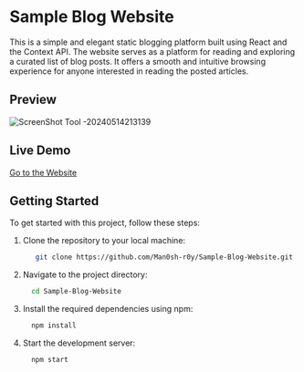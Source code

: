 # Sample Blog Website

This is a simple and elegant static blogging platform built using React and the Context API. The website serves as a platform for reading and exploring a curated list of blog posts. It offers a smooth and intuitive browsing experience for anyone interested in reading the posted articles.

## Preview
![ScreenShot Tool -20240514213139](https://github.com/Man0sh-r0y/BlogVista/assets/96605313/1f10f421-2900-4fda-b9b5-e663b212b5e8)

## Live Demo
[Go to the Website](https://blog-website-by-manash.vercel.app/)

## Getting Started

To get started with this project, follow these steps:

1. Clone the repository to your local machine:
    ```bash
       git clone https://github.com/Man0sh-r0y/Sample-Blog-Website.git
     ```
     
1. Navigate to the project directory:
    ```bash
      cd Sample-Blog-Website
    ```
    
1. Install the required dependencies using npm:
     ```bash
       npm install
     ```
     
1. Start the development server:
     ```bash
       npm start
     ```
